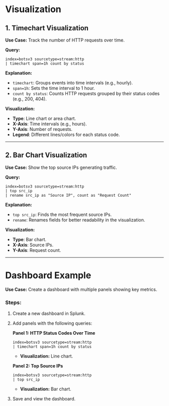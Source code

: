 # Visualization

## 1. Timechart Visualization

**Use Case:**
Track the number of HTTP requests over time.

**Query:**
```spl
index=botsv3 sourcetype=stream:http 
| timechart span=1h count by status
```

**Explanation:**
- `timechart`: Groups events into time intervals (e.g., hourly).
- `span=1h`: Sets the time interval to 1 hour.
- `count by status`: Counts HTTP requests grouped by their status codes (e.g., 200, 404).

**Visualization:**
- **Type**: Line chart or area chart.
- **X-Axis**: Time intervals (e.g., hours).
- **Y-Axis**: Number of requests.
- **Legend**: Different lines/colors for each status code.

---

## 2. Bar Chart Visualization

**Use Case:**
Show the top source IPs generating traffic.

**Query:**
```spl
index=botsv3 sourcetype=stream:http 
| top src_ip
| rename src_ip as "Source IP", count as "Request Count"
```

**Explanation:**
- `top src_ip`: Finds the most frequent source IPs.
- `rename`: Renames fields for better readability in the visualization.

**Visualization:**
- **Type**: Bar chart.
- **X-Axis**: Source IPs.
- **Y-Axis**: Request count.

---

# Dashboard Example

**Use Case:**
Create a dashboard with multiple panels showing key metrics.

### Steps:
1. Create a new dashboard in Splunk.
2. Add panels with the following queries:
   
   **Panel 1: HTTP Status Codes Over Time**
   ```spl
   index=botsv3 sourcetype=stream:http 
   | timechart span=1h count by status
   ```
   - **Visualization:** Line chart.
   
   **Panel 2: Top Source IPs**
   ```spl
   index=botsv3 sourcetype=stream:http 
   | top src_ip
   ```
   - **Visualization:** Bar chart.

3. Save and view the dashboard.


